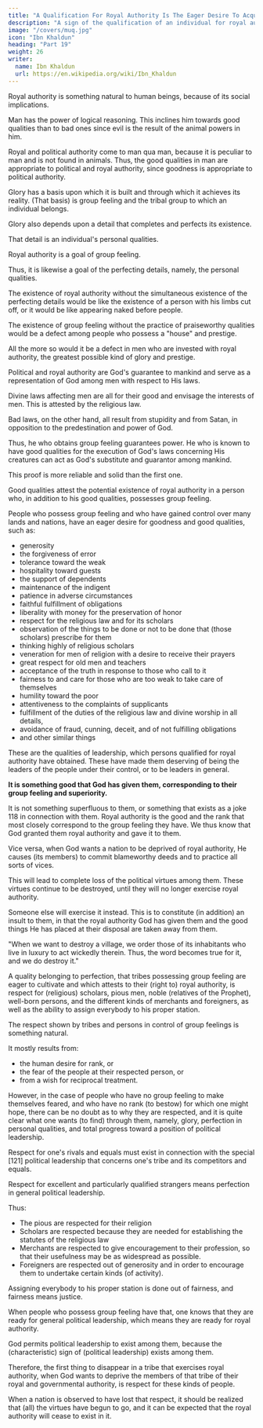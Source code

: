 ```yaml
---
title: "A Qualification For Royal Authority Is The Eager Desire To Acquire Praiseworthy Qualities"
description: "A sign of the qualification of an individual for royal authority is his eager desire to acquire praiseworthy qualities, and vice versa"
image: "/covers/muq.jpg"
icon: "Ibn Khaldun"
heading: "Part 19"
weight: 26
writer:
  name: Ibn Khaldun
  url: https://en.wikipedia.org/wiki/Ibn_Khaldun
---
```




<!-- ## 19. A sign of the qualification for royal authority is his eager desire to acquire praiseworthy qualities, and vice versa.  -->

Royal authority is something natural to human beings, because of its social implications. 

Man has the power of logical reasoning. This inclines him towards good qualities than to bad ones since evil is the result of the animal powers in him. <!-- , and in as much as he is a human being, he is more inclined toward goodness and good qualities. --> 

Royal and political authority come to man qua man, because it is peculiar to man and is not found in animals. Thus, the good qualities in man are appropriate to political and royal authority, since goodness is appropriate to political authority.

Glory has a basis upon which it is built and through which it achieves its reality. (That basis) is group feeling and the tribal group to which an individual belongs.

Glory also depends upon a detail that completes and perfects its existence. 

That detail is an individual's personal qualities. 

Royal authority is a goal of group feeling. 

Thus, it is likewise a goal of the perfecting details, namely, the personal qualities.

The existence of royal authority without the simultaneous existence of the perfecting details would be like the existence of a person with his limbs cut off, or it would be like appearing naked before people.

The existence of group feeling without the practice of praiseworthy qualities would be a defect among people who possess a "house" and prestige.

All the more so would it be a defect in men who are invested with royal authority, the greatest possible kind of glory and prestige. 

Political and royal authority are God's guarantee to mankind and serve as a representation of God among men with respect to His laws.

Divine laws affecting men are all for their good and envisage the interests of men. This is attested by the religious law. 

Bad laws, on the other hand, all result from stupidity and from Satan, in opposition to the predestination and power of God. 

<!-- He makes both good and evil and predetermines them, for there is no maker except Him. -->

Thus, he who obtains group feeling guarantees power. He who is known to have good qualities for the execution of God's laws concerning His creatures can act as God's substitute and guarantor among mankind. <!-- He has the qualifications for that.  -->

This proof is more reliable and solid than the first one. 

Good qualities attest the potential existence of royal authority in a person who, in addition to his good qualities, possesses group feeling. 

People who possess group feeling and who have gained control over many lands and nations, have an eager desire for goodness and good qualities, such as:
- generosity
- the forgiveness of error
- tolerance toward the weak
- hospitality toward guests
- the support of dependents
- maintenance of the indigent
- patience in adverse circumstances
- faithful fulfillment of obligations
- liberality with money for the preservation of honor
- respect for the religious law and for its scholars
- observation of the things to be done or not to be done that (those scholars) prescribe for them
- thinking highly of religious scholars
- veneration for men of religion with a desire to receive their prayers
- great respect for old men and teachers
- acceptance of the truth in response to those who call to it
- fairness to and care for those who are too weak to take care of themselves
- humility toward the poor
- attentiveness to the complaints of supplicants
- fulfillment of the duties of the religious law and divine worship in all details,
- avoidance of fraud, cunning, deceit, and of not fulfilling obligations
- and other similar things

These are the qualities of leadership, which persons qualified for royal authority have obtained. These have made them deserving of being the leaders of the people under their control, or to be leaders in general.

**It is something good that God has given them, corresponding to their group feeling and superiority.**

It is not something superfluous to them, or something that exists as a joke 118 in connection with them. Royal authority is the good and the rank that most closely correspond to the group feeling they have. We thus know that God granted them royal authority and gave it to them.

Vice versa, when God wants a nation to be deprived of royal authority, He causes (its members) to commit blameworthy deeds and to practice all sorts of vices. 

This will lead to complete loss of the political virtues among them. These virtues continue to be destroyed, until they will no longer exercise royal authority. 

Someone else will exercise it instead. This is to constitute (in addition) an insult to them, in that the royal authority God has given them and the good things He has placed at their disposal are taken away from them. 

"When we want to destroy a village, we order those of its inhabitants who live in luxury to act wickedly therein. Thus, the word becomes true for it, and we do destroy it."

<!-- Upon close investigation, many instances of what we have said and outlined will be found among the nations of the past. God "creates whatever He wishes, and His is the choice." -->

A quality belonging to perfection, that tribes possessing group feeling are eager to cultivate and which attests to their (right to) royal authority, is respect for (religious) scholars, pious men, noble (relatives of the Prophet), well-born persons, and the different kinds of merchants and foreigners, as well as the ability to assign everybody to his proper station. 

The respect shown by tribes and persons in control of group feelings is something natural<!--  and families, for men of comparable nobility, tribal position, group feeling, and rank,  -->. 

It mostly results from:
- the human desire for rank, or
- the fear of the people at their respected person, or
- from a wish for reciprocal treatment. 

However, in the case of people who have no group feeling to make themselves feared, and who have no rank (to bestow) for which one might hope, there can be no doubt as to why they are respected, and it is quite clear what one wants (to find) through them, namely, glory, perfection in personal qualities, and total progress toward a position of political leadership. 

Respect for one's rivals and equals must exist in connection with the special [121] political leadership that concerns one's tribe and its competitors and equals. 

Respect for excellent and particularly qualified strangers means perfection in general political leadership. 

Thus:
- The pious are respected for their religion
- Scholars are respected because they are needed for establishing the statutes of the
religious law
- Merchants are respected to give encouragement to their profession, so that their usefulness may be as widespread as possible. 
- Foreigners are respected out of generosity and in order to encourage them to undertake certain kinds (of activity). 

Assigning everybody to his proper station is done out of fairness, and fairness means justice. 

When people who possess group feeling have that, one knows that they are ready for general political leadership, which means they are ready for royal authority. 

God permits political leadership to exist among them, because the (characteristic) sign of (political leadership) exists among them. 

Therefore, the first thing to disappear in a tribe that exercises royal authority, when God wants to deprive the members of that tribe of their royal and governmental authority, is respect for these kinds of people. 

When a nation is observed to have lost that respect, it should be realized that (all) the virtues have begun to go, and it can be expected that the royal authority will cease to exist in it.
